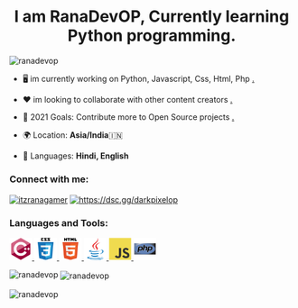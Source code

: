 <h1 align="center">I am RanaDevOP, Currently learning Python programming.</h1>
<p align="left"> <img src="https://komarev.com/ghpvc/?username=ranadevop&label=Profile%20views&color=0e75b6&style=flat" alt="ranadevop" /> </p>

- 🖥 im currently working on Python, Javascript, Css, Html, Php [.](.)

- ❤ im looking to collaborate with other content creators [.](.)

- 🥅 2021 Goals: Contribute more to Open Source projects [.](.)

- 🌍 Location: **Asia/India**🇮🇳

- 💬 Languages: **Hindi, English**

<h3 align="left">Connect with me:</h3>
<p align="left">
<a href="https://www.youtube.com/c/itzranagamer" target="blank"><img align="center" src="https://raw.githubusercontent.com/rahuldkjain/github-profile-readme-generator/master/src/images/icons/Social/youtube.svg" alt="itzranagamer" height="30" width="40" /></a>
<a href="https://discord.gg/https://dsc.gg/darkpixelop" target="blank"><img align="center" src="https://raw.githubusercontent.com/rahuldkjain/github-profile-readme-generator/master/src/images/icons/Social/discord.svg" alt="https://dsc.gg/darkpixelop" height="30" width="40" /></a>
</p>

<h3 align="left">Languages and Tools:</h3>
<p align="left"> <a href="https://www.w3schools.com/cpp/" target="_blank" rel="noreferrer"> <img src="https://raw.githubusercontent.com/devicons/devicon/master/icons/cplusplus/cplusplus-original.svg" alt="cplusplus" width="40" height="40"/> </a> <a href="https://www.w3schools.com/css/" target="_blank" rel="noreferrer"> <img src="https://raw.githubusercontent.com/devicons/devicon/master/icons/css3/css3-original-wordmark.svg" alt="css3" width="40" height="40"/> </a> <a href="https://www.w3.org/html/" target="_blank" rel="noreferrer"> <img src="https://raw.githubusercontent.com/devicons/devicon/master/icons/html5/html5-original-wordmark.svg" alt="html5" width="40" height="40"/> </a> <a href="https://www.java.com" target="_blank" rel="noreferrer"> <img src="https://raw.githubusercontent.com/devicons/devicon/master/icons/java/java-original.svg" alt="java" width="40" height="40"/> </a> <a href="https://developer.mozilla.org/en-US/docs/Web/JavaScript" target="_blank" rel="noreferrer"> <img src="https://raw.githubusercontent.com/devicons/devicon/master/icons/javascript/javascript-original.svg" alt="javascript" width="40" height="40"/> </a> <a href="https://www.php.net" target="_blank" rel="noreferrer"> <img src="https://raw.githubusercontent.com/devicons/devicon/master/icons/php/php-original.svg" alt="php" width="40" height="40"/> </a> </p>

<p><img align="left" src="https://github-readme-stats.vercel.app/api/top-langs?username=ranadevop&show_icons=true&locale=en&layout=compact" alt="ranadevop" /></p>

<p>&nbsp;<img align="center" src="https://github-readme-stats.vercel.app/api?username=ranadevop&show_icons=true&locale=en" alt="ranadevop" /></p>

<p><img align="center" src="https://github-readme-streak-stats.herokuapp.com/?user=ranadevop&" alt="ranadevop" /></p>
















